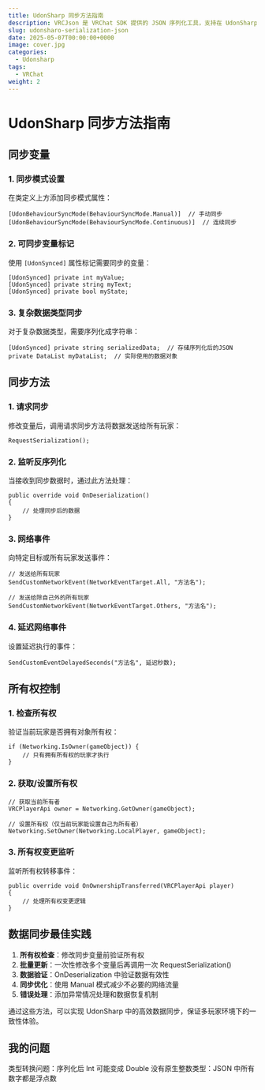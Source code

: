 ```yaml
---
title: UdonSharp 同步方法指南
description: VRCJson 是 VRChat SDK 提供的 JSON 序列化工具，支持在 UdonSharp 中进行数据序列化和反序列化。
slug: udonsharo-serialization-json
date: 2025-05-07T00:00:00+0000
image: cover.jpg
categories:
  - Udonsharp
tags:
  - VRChat
weight: 2
---
```


# UdonSharp 同步方法指南

## 同步变量

### 1. 同步模式设置
在类定义上方添加同步模式属性：
```
[UdonBehaviourSyncMode(BehaviourSyncMode.Manual)]  // 手动同步
[UdonBehaviourSyncMode(BehaviourSyncMode.Continuous)]  // 连续同步
```

### 2. 可同步变量标记
使用 `[UdonSynced]` 属性标记需要同步的变量：
```
[UdonSynced] private int myValue;
[UdonSynced] private string myText;
[UdonSynced] private bool myState;
```

### 3. 复杂数据类型同步
对于复杂数据类型，需要序列化成字符串：
```
[UdonSynced] private string serializedData;  // 存储序列化后的JSON
private DataList myDataList;  // 实际使用的数据对象
```

## 同步方法

### 1. 请求同步
修改变量后，调用请求同步方法将数据发送给所有玩家：
```
RequestSerialization();
```

### 2. 监听反序列化
当接收到同步数据时，通过此方法处理：
```
public override void OnDeserialization()
{
    // 处理同步后的数据
}
```

### 3. 网络事件
向特定目标或所有玩家发送事件：
```
// 发送给所有玩家
SendCustomNetworkEvent(NetworkEventTarget.All, "方法名");

// 发送给除自己外的所有玩家
SendCustomNetworkEvent(NetworkEventTarget.Others, "方法名");
```

### 4. 延迟网络事件
设置延迟执行的事件：
```
SendCustomEventDelayedSeconds("方法名", 延迟秒数);
```

## 所有权控制

### 1. 检查所有权
验证当前玩家是否拥有对象所有权：
```
if (Networking.IsOwner(gameObject)) {
    // 只有拥有所有权的玩家才执行
}
```

### 2. 获取/设置所有权
```
// 获取当前所有者
VRCPlayerApi owner = Networking.GetOwner(gameObject);

// 设置所有权（仅当前玩家能设置自己为所有者）
Networking.SetOwner(Networking.LocalPlayer, gameObject);
```

### 3. 所有权变更监听
监听所有权转移事件：
```
public override void OnOwnershipTransferred(VRCPlayerApi player)
{
    // 处理所有权变更逻辑
}
```

## 数据同步最佳实践

1. **所有权检查**：修改同步变量前验证所有权
2. **批量更新**：一次性修改多个变量后再调用一次 RequestSerialization()
3. **数据验证**：OnDeserialization 中验证数据有效性
4. **同步优化**：使用 Manual 模式减少不必要的网络流量
5. **错误处理**：添加异常情况处理和数据恢复机制

通过这些方法，可以实现 UdonSharp 中的高效数据同步，保证多玩家环境下的一致性体验。



## 我的问题

类型转换问题：序列化后 Int 可能变成 Double
没有原生整数类型：JSON 中所有数字都是浮点数